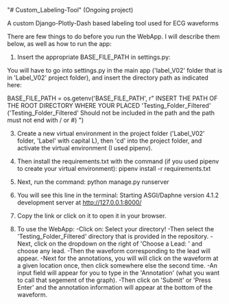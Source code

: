 "# Custom_Labeling-Tool"  (Ongoing project)

A custom Django-Plotly-Dash based labeling tool used for ECG waveforms 

There are few things to do before you run the WebApp. I will describe them below, as well as how to run the app:

1. Insert the appropriate BASE_FILE_PATH in settings.py:
   
You will have to go into settings.py in the main app ('label_V02' folder that is in 'Label_V02' project folder), and insert the directory path as indicated here:

BASE_FILE_PATH = os.getenv('BASE_FILE_PATH', r" INSERT THE PATH OF THE ROOT DIRECTORY WHERE YOUR PLACED 'Testing_Folder_Filtered' ('Testing_Folder_Filtered' Should not be included in the path and the path must not end with / or #\) ")

3. Create a new virtual environment in the project folder ('Label_V02' folder, 'Label' with capital L),
   then 'cd' into the project folder,
   and activate the virtual environment (I used pipenv).
   
4. Then install the requirements.txt with the command (if you used pipenv to create your virtual environment):
   pipenv install -r requirements.txt

5. Next, run the command:
   python manage.py runserver

6. You will see this line in the terminal:
   Starting ASGI/Daphne version 4.1.2 development server at http://127.0.0.1:8000/

7. Copy the link or click on it to open it in your browser.

8. To use the WebApp:
   -Click on: Select your directory!
   -Then select the 'Testing_Folder_Filtered' directory that is provided in the repository.
   -Next, click on the dropdown on the right of 'Choose a Lead: ' and choose any lead.
   -Then the waveform corresponding to the lead will appear.
   -Next for the annotations, you will will click on the waveform at a given location once, then click somewhere else the second time.
   -An input field will appear for you to type in the 'Annotation' (what you want to call that segement of the graph).
   -Then click on 'Submit' or 'Press Enter' and the annotation information will appear at the bottom of the waveform.
